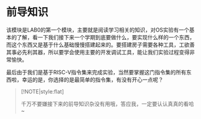 # 前导知识

该模块是LAB0的第一个模块，主要就是阅读学习相关的知识，对OS实验有一个基本的了解，看一下我们接下来一个学期到底要做什么，要实现什么样的一个东西，而这个东西又是基于什么基础慢慢搭建起来的。要搭建房子需要各种工具，工欲善其事必先利其器，所以要学会使用主要的开发调试工具，能让我们实验过程变得非常愉快。

最后由于我们是基于RISC-V指令集来完成实验，当然要掌握这门指令集的所有东西啦，幸运的是，你选择的是最简单的指令集，有没有开心一点呢？

> [!NOTE|style:flat]
>
>  千万不要嫌接下来的前导知识杂没有用哦，答应我，一定要认认真真的看哈~